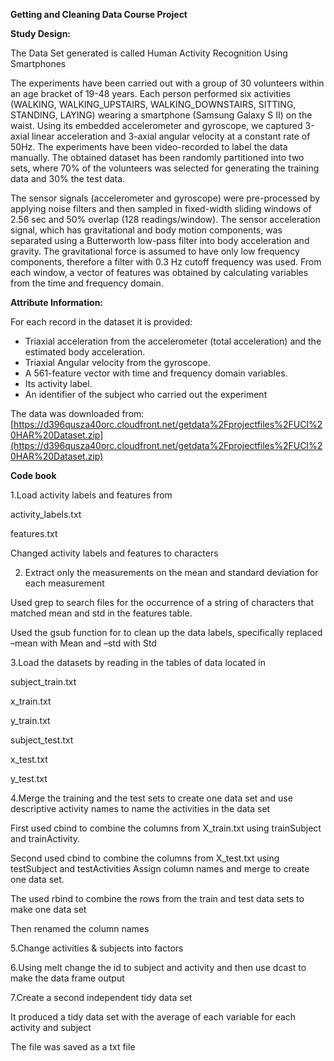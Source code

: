 **Getting and Cleaning Data Course Project**

**Study Design:**

The Data Set generated is called Human Activity Recognition Using Smartphones

The experiments have been carried out with a group of 30 volunteers within an age bracket of 19-48 years. Each person performed six activities (WALKING, WALKING\_UPSTAIRS, WALKING\_DOWNSTAIRS, SITTING, STANDING, LAYING) wearing a smartphone (Samsung Galaxy S II) on the waist. Using its embedded accelerometer and gyroscope, we captured 3-axial linear acceleration and 3-axial angular velocity at a constant rate of 50Hz. The experiments have been video-recorded to label the data manually. The obtained dataset has been randomly partitioned into two sets, where 70% of the volunteers was selected for generating the training data and 30% the test data.

The sensor signals (accelerometer and gyroscope) were pre-processed by applying noise filters and then sampled in fixed-width sliding windows of 2.56 sec and 50% overlap (128 readings/window). The sensor acceleration signal, which has gravitational and body motion components, was separated using a Butterworth low-pass filter into body acceleration and gravity. The gravitational force is assumed to have only low frequency components, therefore a filter with 0.3 Hz cutoff frequency was used. From each window, a vector of features was obtained by calculating variables from the time and frequency domain.

**Attribute Information:**

For each record in the dataset it is provided:
- Triaxial acceleration from the accelerometer (total acceleration) and the estimated body acceleration.
- Triaxial Angular velocity from the gyroscope.
- A 561-feature vector with time and frequency domain variables.
- Its activity label.
- An identifier of the subject who carried out the experiment

The data was downloaded from: [https://d396qusza40orc.cloudfront.net/getdata%2Fprojectfiles%2FUCI%20HAR%20Dataset.zip](https://d396qusza40orc.cloudfront.net/getdata%2Fprojectfiles%2FUCI%20HAR%20Dataset.zip)

**Code book**

1.Load activity labels and features from

activity\_labels.txt

features.txt

Changed activity labels and features to characters

2. Extract only the measurements on the mean and standard deviation for each measurement

Used grep to search files for the occurrence of a string of characters that matched mean and std in the features table.

Used the gsub function for to clean up the data labels, specifically replaced –mean with Mean and –std with Std

3.Load the datasets by reading in the tables of data located in

subject\_train.txt

x\_train.txt

y\_train.txt

subject\_test.txt

x\_test.txt

y\_test.txt

4.Merge the training and the test sets to create one data set and use descriptive activity names to name the activities in the data set

First used cbind to combine the columns from X\_train.txt using  trainSubject and trainActivity.

Second used cbind to combine the columns from X\_test.txt using testSubject and testActivities Assign column names and merge to create one data set.

The used rbind to combine the rows from the train and test data sets to make one data set

Then renamed the column names

5.Change activities &amp; subjects into factors

6.Using melt change the id to subject and activity and then use dcast to make the data frame output

7.Create a second independent tidy data set

It produced a tidy data set with the average of each variable for each activity and subject

The file was saved as a txt file
